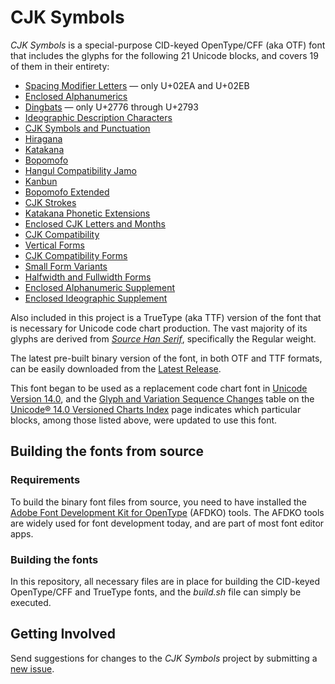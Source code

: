 # CJK Symbols

*CJK Symbols* is a special-purpose CID-keyed OpenType/CFF (aka OTF) font that includes the glyphs for the following 21 Unicode blocks, and covers 19 of them in their entirety:

* [Spacing Modifier Letters](https://www.unicode.org/charts/PDF/U02B0.pdf) &mdash; only U+02EA and U+02EB
* [Enclosed Alphanumerics](https://unicode.org/charts/PDF/U2460.pdf)
* [Dingbats](https://unicode.org/charts/PDF/U2700.pdf) &mdash; only U+2776 through U+2793
* [Ideographic Description Characters](https://unicode.org/charts/PDF/U2FF0.pdf)
* [CJK Symbols and Punctuation](https://unicode.org/charts/PDF/U3000.pdf)
* [Hiragana](https://unicode.org/charts/PDF/U3040.pdf)
* [Katakana](https://unicode.org/charts/PDF/U30A0.pdf)
* [Bopomofo](https://unicode.org/charts/PDF/U3100.pdf)
* [Hangul Compatibility Jamo](https://unicode.org/charts/PDF/U3130.pdf)
* [Kanbun](https://unicode.org/charts/PDF/U3190.pdf)
* [Bopomofo Extended](https://unicode.org/charts/PDF/U31A0.pdf)
* [CJK Strokes](https://unicode.org/charts/PDF/U31C0.pdf)
* [Katakana Phonetic Extensions](https://unicode.org/charts/PDF/U31F0.pdf)
* [Enclosed CJK Letters and Months](https://unicode.org/charts/PDF/U3200.pdf)
* [CJK Compatibility](https://unicode.org/charts/PDF/U3300.pdf)
* [Vertical Forms](https://unicode.org/charts/PDF/UFE10.pdf)
* [CJK Compatibility Forms](https://unicode.org/charts/PDF/UFE30.pdf)
* [Small Form Variants](https://unicode.org/charts/PDF/UFE50.pdf)
* [Halfwidth and Fullwidth Forms](https://unicode.org/charts/PDF/UFF00.pdf)
* [Enclosed Alphanumeric Supplement](https://unicode.org/charts/PDF/U1F100.pdf)
* [Enclosed Ideographic Supplement](https://unicode.org/charts/PDF/U1F200.pdf)

Also included in this project is a TrueType (aka TTF) version of the font that is necessary for Unicode code chart production. The vast majority of its glyphs are derived from [*Source Han Serif*](https://github.com/adobe-fonts/source-han-serif/), specifically the Regular weight.

The latest pre-built binary version of the font, in both OTF and TTF formats, can be easily downloaded from the [Latest Release](https://github.com/unicode-org/cjk-symbols/releases/latest/).

This font began to be used as a replacement code chart font in [Unicode Version 14.0](https://www.unicode.org/versions/Unicode14.0.0/), and the [Glyph and Variation Sequence Changes](https://www.unicode.org/charts/PDF/Unicode-14.0/#GlyphChanges) table on the [Unicode® 14.0 Versioned Charts Index](https://www.unicode.org/charts/PDF/Unicode-14.0/) page indicates which particular blocks, among those listed above, were updated to use this font.

## Building the fonts from source

### Requirements

To build the binary font files from source, you need to have installed the [Adobe Font Development Kit for OpenType](https://github.com/adobe-type-tools/afdko/) (AFDKO) tools. The AFDKO tools are widely used for font development today, and are part of most font editor apps.

### Building the fonts

In this repository, all necessary files are in place for building the CID-keyed OpenType/CFF and TrueType fonts, and the *build.sh* file can simply be executed.

## Getting Involved

Send suggestions for changes to the *CJK Symbols* project by submitting a [new issue](https://github.com/unicode-org/cjk-symbols/issues/new).
